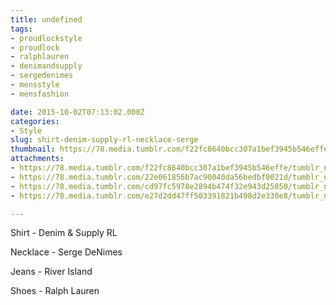 ```yaml
---
title: undefined
tags:
- proudlockstyle
- proudlock
- ralphlauren
- denimandsupply
- sergedenimes
- mensstyle
- mensfashion

date: 2015-10-02T07:13:02.000Z
categories:
- Style
slug: shirt-denim-supply-rl-necklace-serge
thumbnail: https://78.media.tumblr.com/f22fc8640bcc307a1bef3945b546effe/tumblr_nu1rjcL22a1rhrm24o4_1280.jpg
attachments:
- https://78.media.tumblr.com/f22fc8640bcc307a1bef3945b546effe/tumblr_nu1rjcL22a1rhrm24o4_1280.jpg
- https://78.media.tumblr.com/22e061856b7ac90040da56bedbf0021d/tumblr_nu1rjcL22a1rhrm24o2_1280.jpg
- https://78.media.tumblr.com/cd97fc5978e2894b474f32e943d25850/tumblr_nu1rjcL22a1rhrm24o1_1280.jpg
- https://78.media.tumblr.com/e27d2dd47ff503391821b498d2e330e8/tumblr_nu1rjcL22a1rhrm24o3_1280.jpg

---
```


Shirt - Denim & Supply RL 

  Necklace - Serge DeNimes 

  Jeans - River Island 

  Shoes - Ralph Lauren
